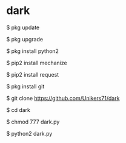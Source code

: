 # dark
$ pkg update

$ pkg upgrade

$ pkg install python2

$ pip2 install mechanize

$ pip2 install request

$ pkg install git

$ git clone https://github.com/Unikers71/dark

$ cd dark

$ chmod 777 dark.py

$ python2 dark.py

